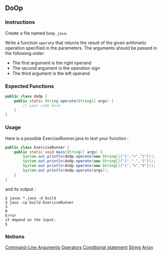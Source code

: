 ## DoOp

### Instructions

Create a file named `DoOp.java`.

Write a function `operate` that returns the result of the given arithmetic operation specified in the parameters. The arguments should be passed in the following order:
- The first argument is the right operand
- The second argument is the operation sign
- The third argument is the left operand


### Expected Functions

```java
public class doOp {
    public static String operate(String[] args) {
        // your code here
    }
}
```

### Usage

Here is a possible ExerciseRunner.java to test your function :

```java
public class ExerciseRunner {
    public static void main(String[] args) {
        System.out.println(doOp.operate(new String[]{"1","+","2"}));
        System.out.println(doOp.operate(new String[]{"1","-","1"}));
        System.out.println(doOp.operate(new String[]{"1","%","0"}));
        System.out.println(doOp.operate(args));
    }
}
```

and its output :

```shell
$ javac *.java -d build
$ java -cp build ExerciseRunner
3
0
Error
it depend on the input.
$
```

### Notions

[Command-Line Arguments](https://docs.oracle.com/javase/tutorial/essential/environment/cmdLineArgs.html)
[Operators](https://docs.oracle.com/javase/tutorial/java/nutsandbolts/operators.html)
[Conditional statement](https://docs.oracle.com/javase/tutorial/java/nutsandbolts/if.html)
[String](https://docs.oracle.com/en/java/javase/17/docs/api/java.base/java/lang/String.html)
[Array](https://docs.oracle.com/javase/tutorial/java/nutsandbolts/arrays.html)
